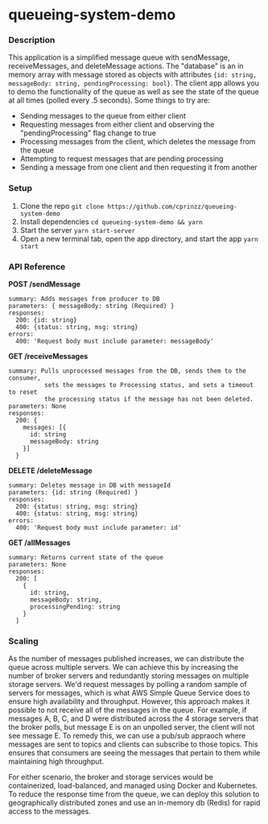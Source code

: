 # queueing-system-demo

### Description

This application is a simplified message queue with sendMessage, receiveMessages, and deleteMessage actions. The "database" is an in memory array with message stored as objects with attributes `{id: string, messageBody: string, pendingProcessing: bool}`. The client app allows you to demo the functionality of the queue as well as see the state of the queue at all times (polled every .5 seconds). Some things to try are:

- Sending messages to the queue from either client
- Requesting messages from either client and observing the "pendingProcessing" flag change to true
- Processing messages from the client, which deletes the message from the queue
- Attempting to request messages that are pending processing
- Sending a message from one client and then requesting it from another

### Setup

1. Clone the repo
   `git clone https://github.com/cprinzz/queueing-system-demo`
2. Install dependencies
   `cd queueing-system-demo && yarn`
3. Start the server
   `yarn start-server`
4. Open a new terminal tab, open the app directory, and start the app
   `yarn start`

### API Reference

**POST /sendMessage**

    summary: Adds messages from producer to DB
    parameters: { messageBody: string (Required) }
    responses:
      200: {id: string}
      400: {status: string, msg: string}
    errors:
      400: 'Request body must include parameter: messageBody'

**GET /receiveMessages**

    summary: Pulls unprocessed messages from the DB, sends them to the consumer,
              sets the messages to Processing status, and sets a timeout to reset
              the processing status if the message has not been deleted.
    parameters: None
    responses:
      200: {
        messages: [{
          id: string
          messageBody: string
        }]
      }

**DELETE /deleteMessage**

    summary: Deletes message in DB with messageId
    parameters: {id: string (Required) }
    responses:
      200: {status: string, msg: string}
      400: {status: string, msg: string}
    errors:
      400: 'Request body must include parameter: id'

**GET /allMessages**

    summary: Returns current state of the queue
    parameters: None
    responses:
      200: [
        {
          id: string,
          messageBody: string,
          processingPending: string
        }
      ]

### Scaling

As the number of messages published increases, we can distribute the queue across multiple servers. We can achieve this by increasing the number of broker servers and redundantly storing messages on multiple storage servers. We'd request messages by polling a random sample of servers for messages, which is what AWS Simple Queue Service does to ensure high availability and throughput. However, this approach makes it possible to not receive all of the messages in the queue. For example, if messages A, B, C, and D were distributed across the 4 storage servers that the broker polls, but message E is on an unpolled server, the client will not see message E. To remedy this, we can use a pub/sub appraoch where messages are sent to topics and clients can subscribe to those topics. This ensures that consumers are seeing the messages that pertain to them while maintaining high throughput.

For either scenario, the broker and storage services would be containerized, load-balanced, and managed using Docker and Kubernetes. To reduce the response time from the queue, we can deploy this solution to geographically distributed zones and use an in-memory db (Redis) for rapid access to the messages.
